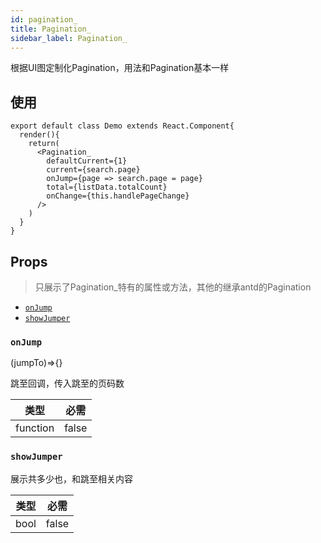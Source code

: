 ```yaml
---
id: pagination_
title: Pagination_
sidebar_label: Pagination_
---
```


根据UI图定制化Pagination，用法和Pagination基本一样

## 使用

```JS
export default class Demo extends React.Component{
  render(){
    return(
      <Pagination_ 
        defaultCurrent={1} 
        current={search.page} 
        onJump={page => search.page = page} 
        total={listData.totalCount} 
        onChange={this.handlePageChange}
      />
    )
  }
}
```

## Props
> 只展示了Pagination_特有的属性或方法，其他的继承antd的Pagination

- [`onJump`](pagination_.md#onjump)
- [`showJumper`](pagination_.md#showjumper)

### `onJump`
(jumpTo)=>{}

跳至回调，传入跳至的页码数

类型 | 必需
--- | ---
function | false

### `showJumper`

展示共多少也，和跳至相关内容

类型 | 必需
--- | ---
bool | false


